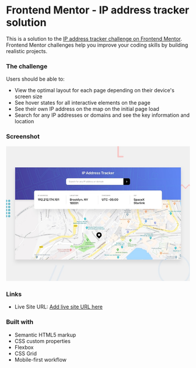 # Frontend Mentor - IP address tracker solution

This is a solution to the [IP address tracker challenge on Frontend Mentor](https://www.frontendmentor.io/challenges/ip-address-tracker-I8-0yYAH0). Frontend Mentor challenges help you improve your coding skills by building realistic projects.

### The challenge

Users should be able to:

-   View the optimal layout for each page depending on their device's screen size
-   See hover states for all interactive elements on the page
-   See their own IP address on the map on the initial page load
-   Search for any IP addresses or domains and see the key information and location

### Screenshot

![](./design/desktop-preview.jpg)

### Links

-   Live Site URL: [Add live site URL here](https://happy-mcclintock-5575f4.netlify.app/)

### Built with

-   Semantic HTML5 markup
-   CSS custom properties
-   Flexbox
-   CSS Grid
-   Mobile-first workflow
